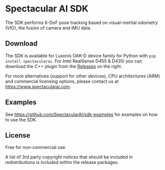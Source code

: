 # Spectacular AI SDK

The SDK performs 6-DoF pose tracking based on visual-inertial odometry (VIO), the fusion of camera and IMU data.

## Download

The SDK is available for Luxonis OAK-D device family for Python with `pip install spectacularai`. For Intel RealSense D455 & D435i you can download the C++ plugin from the [Releases](https://github.com/SpectacularAI/sdk/releases) on the right.

For more alternatives (support for other devices), CPU architectures (ARM) and commercial licensing options, please contact us at https://www.spectacularai.com.

## Examples

See https://github.com/SpectacularAI/sdk-examples for examples on how to use the SDK.

## License

Free for non-commercial use.

A list of 3rd party copyright notices that should be included in redistributions is included within the release packages.
